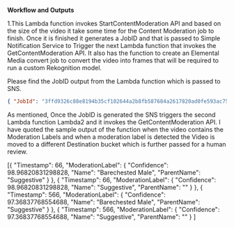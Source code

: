 **Workflow and Outputs**

1.This Lambda function invokes StartContentModeration API and based on the size of the video it take some time for the Content Moderation job to finish. Once it is finished it generates a JobID and that is passed to Simple Notification Service to Trigger the next Lambda function that invokes the GetContentModeration API. It also has the function to create an Elemental Media convert job to convert the video into frames that will be required to run a custom Rekognition model.

Please find the JobID output from the Lambda function which is passed to SNS.

```json
{ "JobId": "3ffd9326c88e8194b35cf102644a2b8fb587684a2617820ad0fe593ac75ae525", "ResponseMetadata": { "RequestId": "7029e5f9-24f7-4b99-9ac3-4e44806af6da", "HTTPStatusCode": 200, "HTTPHeaders": { "x-amzn-requestid": "7029e5f9-24f7-4b99-9ac3-4e44806af6da", "content-type": "application/x-amz-json-1.1", "content-length": "76", "date": "Thu, 22 Sep 2022 09:02:57 GMT" }, "RetryAttempts": 0 } }
```

  As mentioned, Once the JobID is generated the SNS triggers the second Lambda function Lambda2 and it invokes the GetContentModeration API. I have quoted the sample output of the function when the video contains the Moderation Labels and when a moderation label is detected the Video is moved to a different Destination bucket which is further passed for a human review.

[{ "Timestamp": 66, "ModerationLabel": { "Confidence": 98.96820831298828, "Name": "Barechested Male", "ParentName": "Suggestive" } }, { "Timestamp": 66, "ModerationLabel": { "Confidence": 98.96820831298828, "Name": "Suggestive", "ParentName": "" } }, { "Timestamp": 566, "ModerationLabel": { "Confidence": 97.36837768554688, "Name": "Barechested Male", "ParentName": "Suggestive" } }, { "Timestamp": 566, "ModerationLabel": { "Confidence": 97.36837768554688, "Name": "Suggestive", "ParentName": "" } ]

